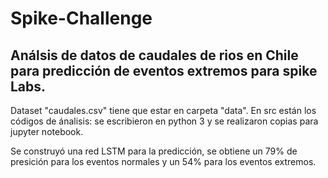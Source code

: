 # Spike-Challenge

## Análsis de datos de caudales de rios en Chile para predicción de eventos extremos para spike Labs.

Dataset "caudales.csv" tiene que estar en carpeta "data". En src están los códigos de ánalisis: se escribieron en python 3 y se realizaron copias para jupyter notebook.

Se construyó una red LSTM para la predicción, se obtiene un 79% de presición para los eventos normales y un 54% para los eventos extremos.
